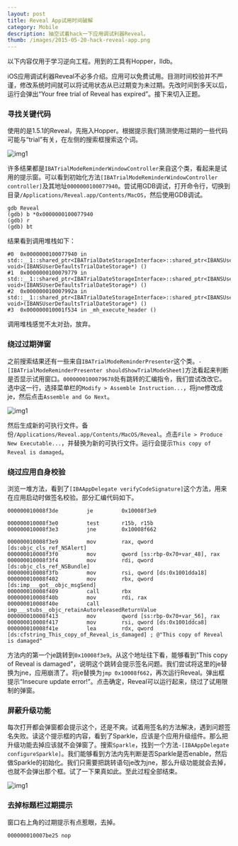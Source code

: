 ```yaml
---
layout: post
title: Reveal App试用时间破解
category: Mobile
description: 抽空试着hack一下应用调试利器Reveal。
thumb: /images/2015-05-20-hack-reveal-app.png
---
```


以下内容仅用于学习逆向工程。用到的工具有Hopper，lldb。

iOS应用调试利器Reveal不必多介绍。应用可以免费试用。目测时间校验并不严谨，修改系统时间就可以将试用状态从已过期变为未过期。先改时间到多天以后，运行会弹出“Your free trial of Reveal has expired”。接下来切入正题。

### 寻找关键代码

使用的是1.5.1的Reveal，先拖入Hopper。根据提示我们猜测使用过期的一些代码可能与“trial”有关，在左侧的搜索框搜索这个词。

![img1](//dn-johnwong.qbox.me/images/2015-05-20-hack-reveal-app-01.png)

许多结果都是`IBATrialModeReminderWindowController`来自这个类，看起来是试用的提示窗。可以看到初始化方法`[IBATrialModeReminderWindowController controller]`及其地址`0000000100077940`。尝试用GDB调试，打开命令行，切换到目录`/Applications/Reveal.app/Contents/MacOS`，然后使用GDB调试。

```
gdb Reveal
(gdb) b *0x0000000100077940
(gdb) r
(gdb) bt
```

结果看到调用堆栈如下：

```
#0  0x0000000100077940 in std::__1::shared_ptr<IBATrialDateStorageInterface>::shared_ptr<IBANSUserDefaultsTrialDateStorage, void>(IBANSUserDefaultsTrialDateStorage*) ()
#1  0x0000000100079779 in std::__1::shared_ptr<IBATrialDateStorageInterface>::shared_ptr<IBANSUserDefaultsTrialDateStorage, void>(IBANSUserDefaultsTrialDateStorage*) ()
#2  0x000000010007992a in std::__1::shared_ptr<IBATrialDateStorageInterface>::shared_ptr<IBANSUserDefaultsTrialDateStorage, void>(IBANSUserDefaultsTrialDateStorage*) ()
#3  0x000000010001f534 in _mh_execute_header ()
```

调用堆栈感觉不太对劲，放弃。

### 绕过过期弹窗

之前搜索结果还有一些来自`IBATrialModeReminderPresenter`这个类。`-[IBATrialModeReminderPresenter shouldShowTrialModeSheet]`方法看起来判断是否显示试用窗口。`0000000100079678`处有跳转的汇编指令，我们尝试改改它。选中这一行，选择菜单栏的`Modify > Assemble Instruction...`，将jne修改成je，然后点击`Assemble and Go Next`。

![img1](//dn-johnwong.qbox.me/images/2015-05-20-hack-reveal-app-02.png)

然后生成新的可执行文件。备份`/Applications/Reveal.app/Contents/MacOS/Reveal`。点击`File > Produce New Executable...`，并替换为新的可执行文件。运行会提示`This copy of Reveal is damaged`。

### 绕过应用自身校验

浏览一堆方法，看到了`[IBAAppDelegate verifyCodeSignature]`这个方法，用来在应用启动时做签名校验。部分汇编代码如下。

```
000000010008f3de         je         0x10008f3e9

000000010008f3e0         test       r15b, r15b
000000010008f3e3         jne        0x10008f662

000000010008f3e9         mov        rax, qword [ds:objc_cls_ref_NSAlert]
000000010008f3f0         mov        qword [ss:rbp-0x70+var_48], rax
000000010008f3f4         mov        rdi, qword [ds:objc_cls_ref_NSBundle]
000000010008f3fb         mov        rsi, qword [ds:0x1001dda18]
000000010008f402         mov        rbx, qword [ds:imp___got__objc_msgSend]
000000010008f409         call       rbx
000000010008f40b         mov        rdi, rax
000000010008f40e         call       imp___stubs__objc_retainAutoreleasedReturnValue
000000010008f413         mov        qword [ss:rbp-0x70+var_56], rax
000000010008f417         mov        rsi, qword [ds:0x1001ddca8]
000000010008f41e         lea        rdx, qword [ds:cfstring_This_copy_of_Reveal_is_damaged] ; @"This copy of Reveal is damaged"
```

方法内的第一个je跳转到`0x10008f3e9`。从这个地址往下看，能够看到"This copy of Reveal is damaged"，说明这个跳转会提示签名问题。我们尝试将这里的je替换为jne，应用崩溃了。将je替换为`jmp 0x10008f662`，再次运行Reveal。弹出框提示“Insecure update error!”。点击确定，Reveal可以运行起来，绕过了试用限制的弹窗。

### 屏蔽升级功能

每次打开都会弹窗都会提示这个，还是不爽。试着用签名的方法解决，遇到问题签名失败。读这个提示框的内容，看到了Sparkle，应该是个应用升级组件。那么把升级功能去掉应该就不会弹窗了。搜索`Sparkle`，找到一个方法`-[IBAAppDelegate configureSparkle]`。我们能够看到方法内先判断是否Sparkle是否enable，然后做Sparkle的初始化。我们只需要把跳转语句je改为jne，那么升级功能就会去掉，也就不会弹出那个框。试了一下果真如此。至此过程全部结束。

![img1](//dn-johnwong.qbox.me/images/2015-05-20-hack-reveal-app-03.png)

### 去掉标题栏过期提示

窗口右上角的过期提示有点惹眼，去掉。

```
000000010007be25 nop
```
